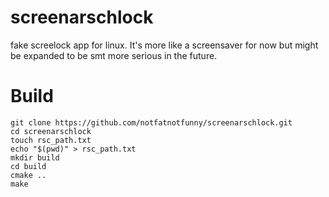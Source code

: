 # screenarschlock
fake screelock app for linux. It's more like a screensaver for now but might be expanded to be smt more serious in the future.

# Build
```
git clone https://github.com/notfatnotfunny/screenarschlock.git
cd screenarschlock
touch rsc_path.txt
echo "$(pwd)" > rsc_path.txt
mkdir build
cd build
cmake ..
make
```
